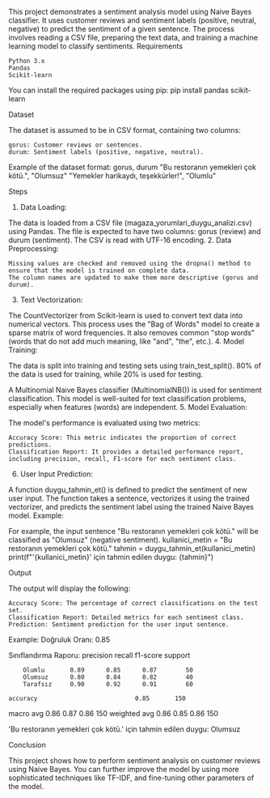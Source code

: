 This project demonstrates a sentiment analysis model using Naive Bayes classifier. It uses customer reviews and sentiment labels (positive, neutral, negative) to predict the sentiment of a given sentence. The process involves reading a CSV file, preparing the text data, and training a machine learning model to classify sentiments.
Requirements

    Python 3.x
    Pandas
    Scikit-learn

You can install the required packages using pip:
pip install pandas scikit-learn

Dataset

The dataset is assumed to be in CSV format, containing two columns:

    gorus: Customer reviews or sentences.
    durum: Sentiment labels (positive, negative, neutral).

Example of the dataset format:
gorus, durum
"Bu restoranın yemekleri çok kötü.", "Olumsuz"
"Yemekler harikaydı, teşekkürler!", "Olumlu"

Steps
1. Data Loading:

The data is loaded from a CSV file (magaza_yorumlari_duygu_analizi.csv) using Pandas. The file is expected to have two columns: gorus (review) and durum (sentiment). The CSV is read with UTF-16 encoding.
2. Data Preprocessing:

    Missing values are checked and removed using the dropna() method to ensure that the model is trained on complete data.
    The column names are updated to make them more descriptive (gorus and durum).

3. Text Vectorization:

The CountVectorizer from Scikit-learn is used to convert text data into numerical vectors. This process uses the "Bag of Words" model to create a sparse matrix of word frequencies. It also removes common "stop words" (words that do not add much meaning, like "and", "the", etc.).
4. Model Training:

The data is split into training and testing sets using train_test_split(). 80% of the data is used for training, while 20% is used for testing.

A Multinomial Naive Bayes classifier (MultinomialNB()) is used for sentiment classification. This model is well-suited for text classification problems, especially when features (words) are independent.
5. Model Evaluation:

The model's performance is evaluated using two metrics:

    Accuracy Score: This metric indicates the proportion of correct predictions.
    Classification Report: It provides a detailed performance report, including precision, recall, F1-score for each sentiment class.

6. User Input Prediction:

A function duygu_tahmin_et() is defined to predict the sentiment of new user input. The function takes a sentence, vectorizes it using the trained vectorizer, and predicts the sentiment label using the trained Naive Bayes model.
Example:

For example, the input sentence "Bu restoranın yemekleri çok kötü." will be classified as "Olumsuz" (negative sentiment).
kullanici_metin = "Bu restoranın yemekleri çok kötü."
tahmin = duygu_tahmin_et(kullanici_metin)
print(f"'{kullanici_metin}' için tahmin edilen duygu: {tahmin}")

Output

The output will display the following:

    Accuracy Score: The percentage of correct classifications on the test set.
    Classification Report: Detailed metrics for each sentiment class.
    Prediction: Sentiment prediction for the user input sentence.

Example:
Doğruluk Oranı: 0.85

Sınıflandırma Raporu:
               precision    recall  f1-score   support

        Olumlu       0.89      0.85      0.87        50
        Olumsuz      0.80      0.84      0.82        40
        Tarafsız     0.90      0.92      0.91        60

    accuracy                           0.85       150
   macro avg       0.86      0.87      0.86       150
weighted avg       0.86      0.85      0.86       150

'Bu restoranın yemekleri çok kötü.' için tahmin edilen duygu: Olumsuz

Conclusion

This project shows how to perform sentiment analysis on customer reviews using Naive Bayes. You can further improve the model by using more sophisticated techniques like TF-IDF, and fine-tuning other parameters of the model.